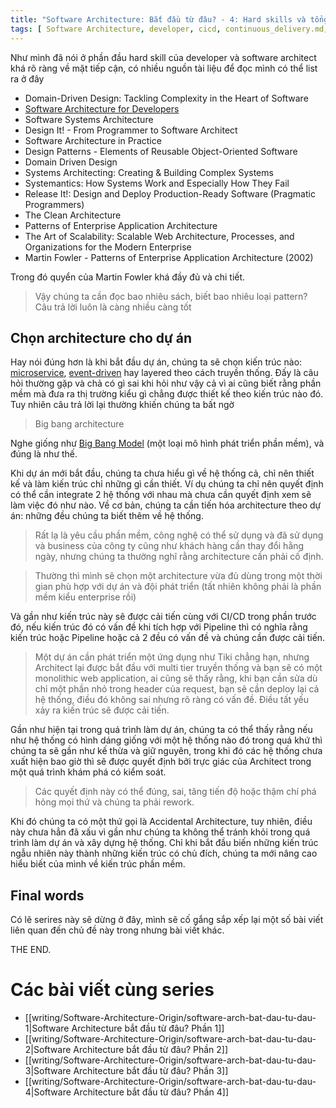 ```yaml
---
title: "Software Architecture: Bắt đầu từ đâu? - 4: Hard skills và tổng kết"
tags: [ Software Architecture, developer, cicd, continuous_delivery.md, type/write]
---
```


Như mình đã nói ở phần đầu hard skill của developer và software architect khá rõ ràng về mặt tiếp cận, có nhiều nguồn
tài liệu để đọc mình có thể list ra ở đây

* Domain-Driven Design: Tackling Complexity in the Heart of Software
* [Software Architecture for Developers](https://leanpub.com/software-architecture-for-developers)
* Software Systems Architecture
* Design It! - From Programmer to Software Architect
* Software Architecture in Practice
* Design Patterns - Elements of Reusable Object-Oriented Software
* Domain Driven Design
* Systems Architecting: Creating & Building Complex Systems
* Systemantics: How Systems Work and Especially How They Fail
* Release It!: Design and Deploy Production-Ready Software (Pragmatic Programmers)
* The Clean Architecture
* Patterns of Enterprise Application Architecture
* The Art of Scalability: Scalable Web Architecture, Processes, and Organizations for the Modern Enterprise
* Martin Fowler - Patterns of Enterprise Application Architecture (2002)

Trong đó quyển của Martin Fowler khá đầy đủ và chi tiết.

> Vậy chúng ta cần đọc bao nhiêu sách, biết bao nhiêu loại pattern? Câu trả lời luôn là càng nhiều càng tốt

## Chọn architecture cho dự án

Hay nói đúng hơn là khi bắt đầu dự án, chúng ta sẽ chọn kiến trúc nào: [microservice](microservice), [event-driven](event-driven) hay layered theo cách
truyền thống.
Đấy là câu hỏi thường gặp và chả có gì sai khi hỏi như vậy cả vì ai cũng biết rằng phần mềm mà đưa ra thị trường kiểu gì
chẳng được thiết kế theo kiến trúc nào đó.
Tuy nhiên câu trả lời lại thường khiến chúng ta bất ngờ
> Big bang architecture

Nghe giống như [Big Bang Model](big-bang-model) (một loại mô hình phát triển phần mềm), và đúng là như thế.

Khi dự án mới bắt đầu, chúng ta chưa hiểu gì về hệ thống cả, chỉ nên thiết kế và làm kiến trúc chỉ những gì cần thiết.
Ví dụ chúng ta chỉ nên quyết định có thể cần integrate 2 hệ thống với nhau mà chưa cần quyết định xem sẽ làm việc đó như
nào. Về cơ bản, chúng ta cần tiến hóa architecture theo dự án: những đều chúng ta biết thêm về hệ thống.
> Rất lạ là yêu cầu phần mềm, công nghệ có thể sử dụng và đã sử dụng và business của công ty cũng như khách hàng cần
> thay đổi hằng ngày, nhưng chúng ta thường nghĩ rằng architecture cần phải cố định.

> Thường thì mình sẽ chọn một architecture vừa đủ dùng trong một thời gian phù hợp với dự án và đội phát triển (tất
> nhiên không phải là phần mềm kiểu enterprise rồi)

Và gần như kiến trúc này sẽ được cải tiến cùng với CI/CD trong phần trước đó, nếu kiến trúc đó có vấn đề khi tích hợp
với Pipeline thì có nghĩa rằng kiến trúc hoặc Pipeline hoặc cả 2 đều có vấn đề và chúng cần được cải tiến.

> Một dự án cần phát triển một ứng dụng như Tiki chẳng hạn, nhưng Architect lại được bắt đầu với multi tier truyền thống
> và bạn sẽ có một monolithic web application, ai cũng sẽ thấy rằng, khi bạn cần sửa dù chỉ một phần nhỏ trong header của
> request, bạn sẽ cần deploy lại cả hệ thống, điều đó không sai nhưng rõ ràng có vấn đề. Điều tất yếu xảy ra kiến trúc sẽ
> được cải tiến.

Gần như hiện tại trong quá trình làm dự án, chúng ta có thể thấy rằng nếu như hệ thống có hình dáng giống với một hệ
thống nào đó trong quá khứ thì chúng ta sẽ gần như kế thừa và giữ nguyên, trong khi đó các hệ thống chưa xuất hiện bao
giờ thì sẽ được quyết định bởi trực giác của Architect trong một quá trình khám phá có kiểm soát.
> Các quyết định này có thể đúng, sai, tăng tiến độ hoặc thậm chí phá hỏng mọi thứ và chúng ta phải rework.

Khi đó chúng ta có một thứ gọi là Accidental Architecture, tuy nhiên, điều này chưa hẳn đã xấu vì gần như chúng ta không
thể tránh khỏi trong quá trình làm dự án và xây dựng hệ thống. Chỉ khi bắt đầu biến những kiến trúc ngẫu nhiên này thành
những kiến trúc có chủ đích, chúng ta mới nâng cao hiểu biết của mình về kiến trúc phần mềm.

## Final words

Có lẽ serires này sẽ dừng ở đây, mình sẽ cố gắng sắp xếp lại một số bài viết liên quan đến chủ đề này trong nhưng bài
viết khác.

THE END.

# Các bài viết cùng series
* [[writing/Software-Architecture-Origin/software-arch-bat-dau-tu-dau-1|Software Architecture bắt đầu từ đâu? Phần 1]]
* [[writing/Software-Architecture-Origin/software-arch-bat-dau-tu-dau-2|Software Architecture bắt đầu từ đâu? Phần 2]]
* [[writing/Software-Architecture-Origin/software-arch-bat-dau-tu-dau-3|Software Architecture bắt đầu từ đâu? Phần 3]]
* [[writing/Software-Architecture-Origin/software-arch-bat-dau-tu-dau-4|Software Architecture bắt đầu từ đâu? Phần 4]]